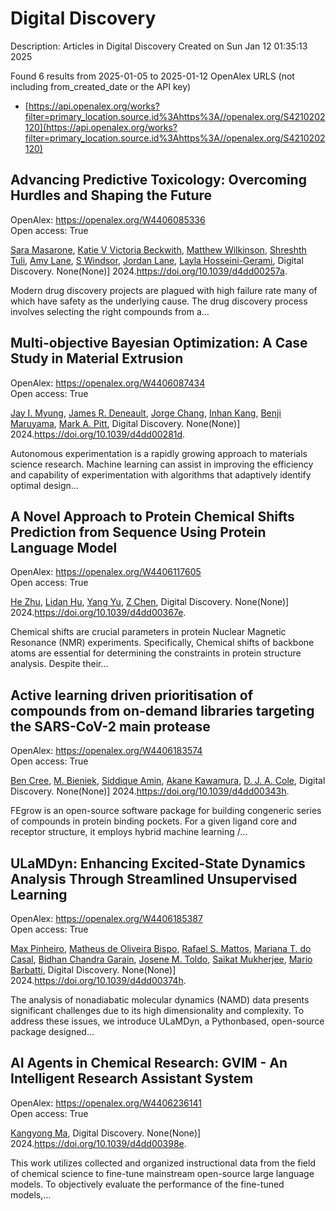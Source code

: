 # Digital Discovery
Description: Articles in Digital Discovery
Created on Sun Jan 12 01:35:13 2025

Found 6 results from 2025-01-05 to 2025-01-12
OpenAlex URLS (not including from_created_date or the API key)
- [https://api.openalex.org/works?filter=primary_location.source.id%3Ahttps%3A//openalex.org/S4210202120](https://api.openalex.org/works?filter=primary_location.source.id%3Ahttps%3A//openalex.org/S4210202120)

## Advancing Predictive Toxicology: Overcoming Hurdles and Shaping the Future   

OpenAlex: https://openalex.org/W4406085336    
Open access: True
    
[Sara Masarone](https://openalex.org/A5106116916), [Katie V Victoria Beckwith](https://openalex.org/A5115778167), [Matthew Wilkinson](https://openalex.org/A5044945207), [Shreshth Tuli](https://openalex.org/A5024179661), [Amy Lane](https://openalex.org/A5048039923), [S Windsor](https://openalex.org/A5020144175), [Jordan Lane](https://openalex.org/A5082455051), [Layla Hosseini-Gerami](https://openalex.org/A5085528183), Digital Discovery. None(None)] 2024.https://doi.org/10.1039/d4dd00257a.
    
Modern drug discovery projects are plagued with high failure rate many of which have safety as the underlying cause. The drug discovery process involves selecting the right compounds from a...    

    

## Multi-objective Bayesian Optimization: A Case Study in Material Extrusion   

OpenAlex: https://openalex.org/W4406087434    
Open access: True
    
[Jay I. Myung](https://openalex.org/A5102873424), [James R. Deneault](https://openalex.org/A5050665356), [Jorge Chang](https://openalex.org/A5029447474), [Inhan Kang](https://openalex.org/A5115779106), [Benji Maruyama](https://openalex.org/A5102919383), [Mark A. Pitt](https://openalex.org/A5108277937), Digital Discovery. None(None)] 2024.https://doi.org/10.1039/d4dd00281d.
    
Autonomous experimentation is a rapidly growing approach to materials science research. Machine learning can assist in improving the efficiency and capability of experimentation with algorithms that adaptively identify optimal design...    

    

## A Novel Approach to Protein Chemical Shifts Prediction from Sequence Using Protein Language Model   

OpenAlex: https://openalex.org/W4406117605    
Open access: True
    
[He Zhu](https://openalex.org/A5061526273), [Lidan Hu](https://openalex.org/A5029798705), [Yang Yu](https://openalex.org/A5009888534), [Z Chen](https://openalex.org/A5111586026), Digital Discovery. None(None)] 2024.https://doi.org/10.1039/d4dd00367e.
    
Chemical shifts are crucial parameters in protein Nuclear Magnetic Resonance (NMR) experiments. Specifically, Chemical shifts of backbone atoms are essential for determining the constraints in protein structure analysis. Despite their...    

    

## Active learning driven prioritisation of compounds from on-demand libraries targeting the SARS-CoV-2 main protease   

OpenAlex: https://openalex.org/W4406183574    
Open access: True
    
[Ben Cree](https://openalex.org/A5019524985), [M. Bieniek](https://openalex.org/A5072069360), [Siddique Amin](https://openalex.org/A5055699398), [Akane Kawamura](https://openalex.org/A5085494254), [D. J. A. Cole](https://openalex.org/A5003390204), Digital Discovery. None(None)] 2024.https://doi.org/10.1039/d4dd00343h.
    
FEgrow is an open-source software package for building congeneric series of compounds in protein binding pockets. For a given ligand core and receptor structure, it employs hybrid machine learning /...    

    

## ULaMDyn: Enhancing Excited-State Dynamics Analysis Through Streamlined Unsupervised Learning   

OpenAlex: https://openalex.org/W4406185387    
Open access: True
    
[Max Pinheiro](https://openalex.org/A5030672372), [Matheus de Oliveira Bispo](https://openalex.org/A5028291925), [Rafael S. Mattos](https://openalex.org/A5103262101), [Mariana T. do Casal](https://openalex.org/A5053469126), [Bidhan Chandra Garain](https://openalex.org/A5008689563), [Josene M. Toldo](https://openalex.org/A5059174675), [Saikat Mukherjee](https://openalex.org/A5033401595), [Mario Barbatti](https://openalex.org/A5079154451), Digital Discovery. None(None)] 2024.https://doi.org/10.1039/d4dd00374h.
    
The analysis of nonadiabatic molecular dynamics (NAMD) data presents significant challenges due to its high dimensionality and complexity. To address these issues, we introduce ULaMDyn, a Pythonbased, open-source package designed...    

    

## AI Agents in Chemical Research: GVIM - An Intelligent Research Assistant System   

OpenAlex: https://openalex.org/W4406236141    
Open access: True
    
[Kangyong Ma](https://openalex.org/A5027882101), Digital Discovery. None(None)] 2024.https://doi.org/10.1039/d4dd00398e.
    
This work utilizes collected and organized instructional data from the field of chemical science to fine-tune mainstream open-source large language models. To objectively evaluate the performance of the fine-tuned models,...    

    
